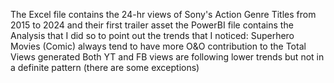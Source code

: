 The Excel file contains the 24-hr views of Sony's Action Genre Titles  from 2015 to 2024 and their first trailer asset
the PowerBI file contains the Analysis that I did
so to point out the trends that I noticed:
 Superhero Movies (Comic) always tend to have more O&O contribution to the Total Views generated
 Both YT and FB views are following lower trends but not in a definite pattern (there are some exceptions)

